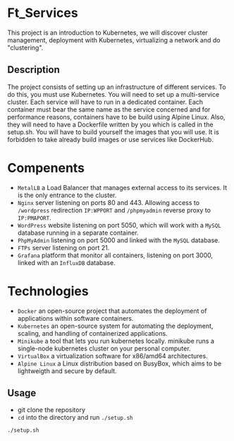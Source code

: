 # Ft_Services

This project is an introduction to Kubernetes, we will discover cluster management, deployment with Kubernetes, virtualizing a network and do "clustering". 

## Description

The project consists of setting up an infrastructure of different services. To do this, you
must use Kubernetes. You will need to set up a multi-service cluster.
Each service will have to run in a dedicated container.
Each container must bear the same name as the service concerned and for performance
reasons, containers have to be build using Alpine Linux.
Also, they will need to have a Dockerfile written by you which is called in the setup.sh.
You will have to build yourself the images that you will use. It is forbidden to take
already build images or use services like DockerHub.

# Compenents
- `MetalLB` a Load Balancer that manages external access to its services. It is the only entrance to the cluster.
- `Nginx` server listening on ports 80 and 443. Allowing access to `/wordpress` redirection `IP:WPPORT` and `/phpmyadmin` reverse proxy to `IP:PMAPORT`.
- `WordPress` website listening on port 5050, which will work with a `MySQL` database running in a separate container.
- `PhpMyAdmin` listening on port 5000 and linked with the `MySQL` database.
- `FTPs` server listening on port 21.
- `Grafana` platform that monitor all containers, listening on port 3000, linked with an `InfluxDB` database.

# Technologies
- `Docker` an open-source project that automates the deployment of applications within software containers.
- `Kubernetes` an open-source system for automating the deployment, scaling, and handling of containerized applications.
- `Minikube` a tool that lets you run kubernetes locally. minikube runs a single-node kubernetes cluster on your personal computer.
- `VirtualBox` a virtualization software for x86/amd64 architectures.
- `Alpine Linux`  a Linux distribution based on  BusyBox, which aims to be lightweigth and secure by default.


## Usage
- git clone the repository
- `cd` into the directory and run `./setup.sh`

```bash
./setup.sh
```
